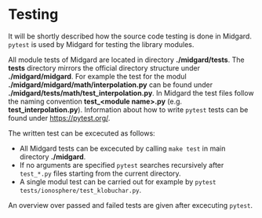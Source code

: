 # Testing

It will be shortly described how the source code testing is done in Midgard. `pytest` is used by Midgard for testing the library modules. 

All module tests of Midgard are located in directory **./midgard/tests**. The **tests** directory mirrors the official directory structure under **./midgard/midgard**. For example the test for the modul **./midgard/midgard/math/interpolation.py** can be found under **./midgard/tests/math/test_interpolation.py**. In Midgard the test files follow the naming convention **test_<module name\>.py** (e.g. **test_interpolation.py**). Information about how to write `pytest` tests can be found under <https://pytest.org/>. 

The written test can be excecuted as follows:

* All Midgard tests can be excecuted by calling `make test` in main directory **./midgard**.
* If no arguments are specified `pytest` searches recursively after `test_*.py` files starting from the current directory.
* A single modul test can be carried out for example by `pytest tests/ionosphere/test_klobuchar.py`.

An overview over passed and failed tests are given after excecuting `pytest`.

